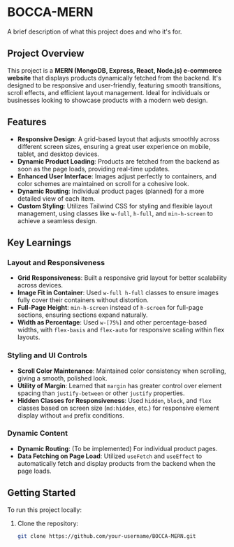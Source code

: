 # BOCCA-MERN

A brief description of what this project does and who it's for.

## Project Overview

This project is a **MERN (MongoDB, Express, React, Node.js) e-commerce website** that displays products dynamically fetched from the backend. It's designed to be responsive and user-friendly, featuring smooth transitions, scroll effects, and efficient layout management. Ideal for individuals or businesses looking to showcase products with a modern web design.

## Features

- **Responsive Design**: A grid-based layout that adjusts smoothly across different screen sizes, ensuring a great user experience on mobile, tablet, and desktop devices.
- **Dynamic Product Loading**: Products are fetched from the backend as soon as the page loads, providing real-time updates.
- **Enhanced User Interface**: Images adjust perfectly to containers, and color schemes are maintained on scroll for a cohesive look.
- **Dynamic Routing**: Individual product pages (planned) for a more detailed view of each item.
- **Custom Styling**: Utilizes Tailwind CSS for styling and flexible layout management, using classes like `w-full`, `h-full`, and `min-h-screen` to achieve a seamless design.

## Key Learnings

### Layout and Responsiveness

- **Grid Responsiveness**: Built a responsive grid layout for better scalability across devices.
- **Image Fit in Container**: Used `w-full h-full` classes to ensure images fully cover their containers without distortion.
- **Full-Page Height**: `min-h-screen` instead of `h-screen` for full-page sections, ensuring sections expand naturally.
- **Width as Percentage**: Used `w-[75%]` and other percentage-based widths, with `flex-basis` and `flex-auto` for responsive scaling within flex layouts.

### Styling and UI Controls

- **Scroll Color Maintenance**: Maintained color consistency when scrolling, giving a smooth, polished look.
- **Utility of Margin**: Learned that `margin` has greater control over element spacing than `justify-between` or other `justify` properties.
- **Hidden Classes for Responsiveness**: Used `hidden`, `block`, and `flex` classes based on screen size (`md:hidden`, etc.) for responsive element display without `and` prefix conditions.

### Dynamic Content

- **Dynamic Routing**: (To be implemented) For individual product pages.
- **Data Fetching on Page Load**: Utilized `useFetch` and `useEffect` to automatically fetch and display products from the backend when the page loads.

## Getting Started

To run this project locally:

1. Clone the repository:
   ```bash
   git clone https://github.com/your-username/BOCCA-MERN.git
